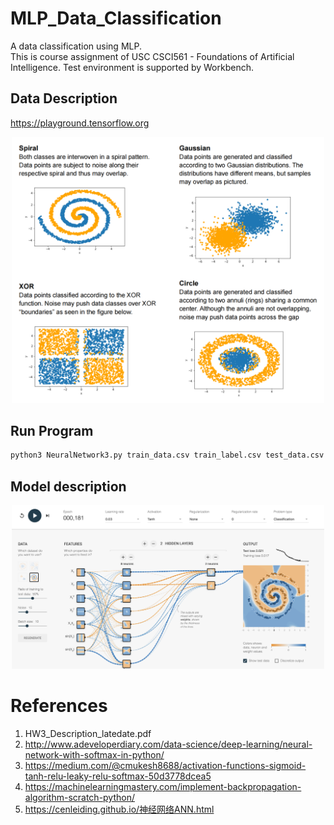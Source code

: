 # MLP_Data_Classification
A data classification using MLP. 
<br>This is course assignment of USC CSCI561 - Foundations of Artificial Intelligence. Test environment is supported by Workbench. 

## Data Description
 https://playground.tensorflow.org
 <p align="center"><img src="images/datasets.png" alt="Trojan" width="500" /></p>

## Run Program
```python
python3 NeuralNetwork3.py train_data.csv train_label.csv test_data.csv
```

## Model description
 <p align="center"><img src="images/sample.png" alt="Trojan" width="500" /></p>

# References
1. HW3_Description_latedate.pdf
2. http://www.adeveloperdiary.com/data-science/deep-learning/neural-network-with-softmax-in-python/
3. https://medium.com/@cmukesh8688/activation-functions-sigmoid-tanh-relu-leaky-relu-softmax-50d3778dcea5
4. https://machinelearningmastery.com/implement-backpropagation-algorithm-scratch-python/
5. https://cenleiding.github.io/神经网络ANN.html